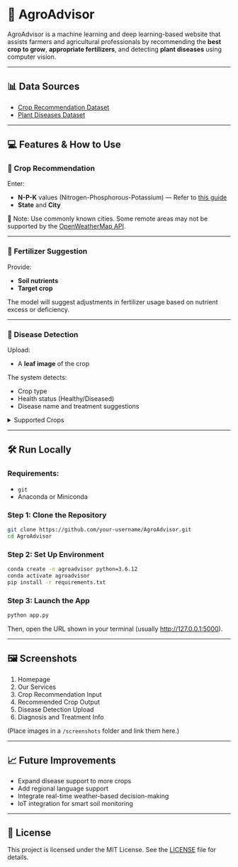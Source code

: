 # 🌾 AgroAdvisor

AgroAdvisor is a machine learning and deep learning-based website that assists farmers and agricultural professionals by recommending the **best crop to grow**, **appropriate fertilizers**, and detecting **plant diseases** using computer vision.

---

## 📊 Data Sources

- [Crop Recommendation Dataset](https://www.kaggle.com/datasets/atharvaingle/crop-recommendation-dataset)  
- [Plant Diseases Dataset](https://www.kaggle.com/datasets/vipoooool/new-plant-diseases-dataset)

---

## 💻 Features & How to Use

### 🚜 Crop Recommendation
Enter:
- **N-P-K** values (Nitrogen-Phosphorous-Potassium) — Refer to [this guide](https://www.gardeningknowhow.com/garden-how-to/soil-fertilizers/fertilizer-numbers-npk.htm)
- **State** and **City**

🔔 Note: Use commonly known cities. Some remote areas may not be supported by the [OpenWeatherMap API](https://openweathermap.org/).

---

### 🌿 Fertilizer Suggestion
Provide:
- **Soil nutrients**
- **Target crop**

The model will suggest adjustments in fertilizer usage based on nutrient excess or deficiency.

---

### 🦠 Disease Detection
Upload:
- A **leaf image** of the crop

The system detects:
- Crop type
- Health status (Healthy/Diseased)
- Disease name and treatment suggestions

<details>
<summary>Supported Crops</summary>

- Apple  
- Blueberry  
- Cherry  
- Corn  
- Grape  
- Pepper  
- Orange  
- Peach  
- Potato  
- Soybean  
- Strawberry  
- Tomato  
- Squash  
- Raspberry  

</details>

---

## 🛠️ Run Locally

### Requirements:
- `git`
- Anaconda or Miniconda

### Step 1: Clone the Repository

```bash
git clone https://github.com/your-username/AgroAdvisor.git
cd AgroAdvisor
```

### Step 2: Set Up Environment

```bash
conda create -n agroadvisor python=3.6.12
conda activate agroadvisor
pip install -r requirements.txt
```

### Step 3: Launch the App

```bash
python app.py
```

Then, open the URL shown in your terminal (usually http://127.0.0.1:5000).

---

## 🖼️ Screenshots

1. Homepage  
2. Our Services  
3. Crop Recommendation Input  
4. Recommended Crop Output  
5. Disease Detection Upload  
6. Diagnosis and Treatment Info  

(Place images in a `/screenshots` folder and link them here.)

---

## 📈 Future Improvements

- Expand disease support to more crops  
- Add regional language support  
- Integrate real-time weather-based decision-making  
- IoT integration for smart soil monitoring  

---

## 🪪 License

This project is licensed under the MIT License. See the [LICENSE](LICENSE) file for details.
